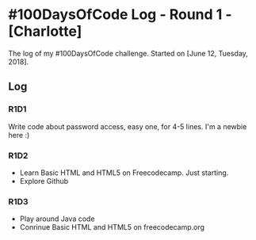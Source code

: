 # #100DaysOfCode Log - Round 1 - [Charlotte]

The log of my #100DaysOfCode challenge. Started on [June 12, Tuesday, 2018].

## Log

### R1D1 
Write code about password access, easy one, for 4-5 lines.
I'm a newbie here :)

### R1D2
- Learn Basic HTML and HTML5 on Freecodecamp. Just starting.
- Explore Github

### R1D3
- Play around Java code
- Conrinue Basic HTML and HTML5 on freecodecamp.org
